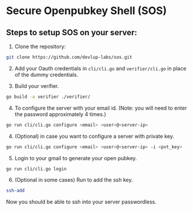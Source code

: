# Secure Openpubkey Shell (SOS)

## Steps to setup SOS on your server:

1. Clone the repository:

```bash
git clone https://github.com/devlup-labs/sos.git
```

2. Add your Oauth credentials in `cli/cli.go` and `verifier/cli.go` in place of the dummy credentials.

3. Build your verifier.
```bash
go build -o verifier ./verifier/
```

4. To configure the server with your email id. (Note: you will need to enter the password approximately 4 times.)

```bash
go run cli/cli.go configure <email> <user>@<server-ip>
```

4. (Optional) in case you want to configure a server with private key.  

```bash
go run cli/cli.go configure <email> <user>@<server-ip> -i <pvt_key>
```

5. Login to your gmail to generate your open pubkey.

```bash
go run cli/cli.go login
```

6. (Optional in some cases) Run to add the ssh key.
```bash
ssh-add
```

Now you should be able to ssh into your server passwordless.
